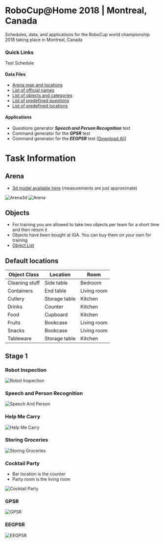 # RoboCup@Home 2018 | Montreal, Canada

Schedules, data, and applications for the RoboCup world championship 2018 taking place in Montreal, Canada

### Quick Links
Test Schedule

#### Data Files
- [Arena map and locations](https://github.com/RoboCupAtHome/Montreal2018/blob/master/images/arena.png)
- [List of official names](https://github.com/RoboCupAtHome/Montreal2018/blob/master/Files/Names.pdf)
- [List of objects and categories](https://github.com/RoboCupAtHome/Montreal2018/blob/master/Files/Objects.pdf)
- [List of predefined questions](https://github.com/RoboCupAtHome/Montreal2018/blob/master/Files/Questions.pdf)
- [List of predefined locations](https://github.com/RoboCupAtHome/Montreal2018/blob/master/Files/Category%20locations.pdf)

#### Applications
- Questions generator **_Speech and Person Recognition_** test
- Command generator for the **_GPSR_** test
- Command generator for the **_EEGPSR_** test
[[Download All]](https://github.com/RoboCupAtHome/Montreal2018/tree/master/Generators)

# Task Information

## Arena

* [3d model available here](Files/arena.obj) (measurements are just approximate)

![Arena3d](images/arena3d.png "Arena 3d")
![Arena](images/arena.png "Arena")

## Objects

* For training you are allowed to take two objects per team for a short time and then return it
* Objects have been bought at IGA. You can buy them on your own for training
* [Object List](Files/Objects.pdf)

## Default locations

| Object Class        | Location      | Room        |
| ------------------- | ------------- | ------------|
| Cleaning stuff      | Side table    | Bedroom     |
| Containers          | End table     | Living room |
| Cutlery             | Storage table | Kitchen     |
| Drinks              | Counter       | Kitchen     |
| Food                | Cupboard      | Kitchen     |
| Fruits              | Bookcase      | Living room |
| Snacks              | Bookcase      | Living room |
| Tableware           | Storage table | Kitchen     |



## Stage 1

### Robot Inspection

![Robot Inspection](images/rips.png "Robot Inspection")

### Speech and Person Recognition

![Speech And Person](images/speech_and_person.png "Speech And Person")

### Help Me Carry

![Help Me Carry](images/help_me_carry.png "Help Me Carry")

### Storing Groceries

![Storing Groceries](images/storing_groceries.png "Storing Groceries")

### Cocktail Party

* Bar location is the counter
* Party room is the living room

![Cocktail Party](images/cocktail_party.png "Cocktail Party")


### GPSR

![GPSR](images/gpsr.png "GPSR")

### EEGPSR

![EEGPSR](images/eegpsr.png "EEGPSR")
